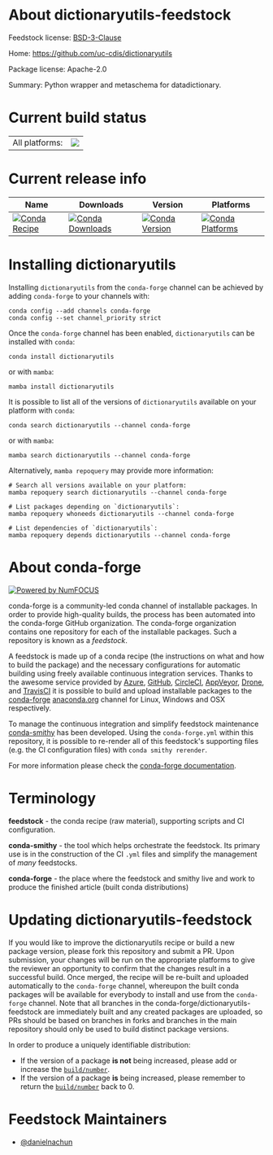 About dictionaryutils-feedstock
===============================

Feedstock license: [BSD-3-Clause](https://github.com/conda-forge/dictionaryutils-feedstock/blob/main/LICENSE.txt)

Home: https://github.com/uc-cdis/dictionaryutils

Package license: Apache-2.0

Summary: Python wrapper and metaschema for datadictionary.

Current build status
====================


<table><tr><td>All platforms:</td>
    <td>
      <a href="https://dev.azure.com/conda-forge/feedstock-builds/_build/latest?definitionId=25218&branchName=main">
        <img src="https://dev.azure.com/conda-forge/feedstock-builds/_apis/build/status/dictionaryutils-feedstock?branchName=main">
      </a>
    </td>
  </tr>
</table>

Current release info
====================

| Name | Downloads | Version | Platforms |
| --- | --- | --- | --- |
| [![Conda Recipe](https://img.shields.io/badge/recipe-dictionaryutils-green.svg)](https://anaconda.org/conda-forge/dictionaryutils) | [![Conda Downloads](https://img.shields.io/conda/dn/conda-forge/dictionaryutils.svg)](https://anaconda.org/conda-forge/dictionaryutils) | [![Conda Version](https://img.shields.io/conda/vn/conda-forge/dictionaryutils.svg)](https://anaconda.org/conda-forge/dictionaryutils) | [![Conda Platforms](https://img.shields.io/conda/pn/conda-forge/dictionaryutils.svg)](https://anaconda.org/conda-forge/dictionaryutils) |

Installing dictionaryutils
==========================

Installing `dictionaryutils` from the `conda-forge` channel can be achieved by adding `conda-forge` to your channels with:

```
conda config --add channels conda-forge
conda config --set channel_priority strict
```

Once the `conda-forge` channel has been enabled, `dictionaryutils` can be installed with `conda`:

```
conda install dictionaryutils
```

or with `mamba`:

```
mamba install dictionaryutils
```

It is possible to list all of the versions of `dictionaryutils` available on your platform with `conda`:

```
conda search dictionaryutils --channel conda-forge
```

or with `mamba`:

```
mamba search dictionaryutils --channel conda-forge
```

Alternatively, `mamba repoquery` may provide more information:

```
# Search all versions available on your platform:
mamba repoquery search dictionaryutils --channel conda-forge

# List packages depending on `dictionaryutils`:
mamba repoquery whoneeds dictionaryutils --channel conda-forge

# List dependencies of `dictionaryutils`:
mamba repoquery depends dictionaryutils --channel conda-forge
```


About conda-forge
=================

[![Powered by
NumFOCUS](https://img.shields.io/badge/powered%20by-NumFOCUS-orange.svg?style=flat&colorA=E1523D&colorB=007D8A)](https://numfocus.org)

conda-forge is a community-led conda channel of installable packages.
In order to provide high-quality builds, the process has been automated into the
conda-forge GitHub organization. The conda-forge organization contains one repository
for each of the installable packages. Such a repository is known as a *feedstock*.

A feedstock is made up of a conda recipe (the instructions on what and how to build
the package) and the necessary configurations for automatic building using freely
available continuous integration services. Thanks to the awesome service provided by
[Azure](https://azure.microsoft.com/en-us/services/devops/), [GitHub](https://github.com/),
[CircleCI](https://circleci.com/), [AppVeyor](https://www.appveyor.com/),
[Drone](https://cloud.drone.io/welcome), and [TravisCI](https://travis-ci.com/)
it is possible to build and upload installable packages to the
[conda-forge](https://anaconda.org/conda-forge) [anaconda.org](https://anaconda.org/)
channel for Linux, Windows and OSX respectively.

To manage the continuous integration and simplify feedstock maintenance
[conda-smithy](https://github.com/conda-forge/conda-smithy) has been developed.
Using the ``conda-forge.yml`` within this repository, it is possible to re-render all of
this feedstock's supporting files (e.g. the CI configuration files) with ``conda smithy rerender``.

For more information please check the [conda-forge documentation](https://conda-forge.org/docs/).

Terminology
===========

**feedstock** - the conda recipe (raw material), supporting scripts and CI configuration.

**conda-smithy** - the tool which helps orchestrate the feedstock.
                   Its primary use is in the construction of the CI ``.yml`` files
                   and simplify the management of *many* feedstocks.

**conda-forge** - the place where the feedstock and smithy live and work to
                  produce the finished article (built conda distributions)


Updating dictionaryutils-feedstock
==================================

If you would like to improve the dictionaryutils recipe or build a new
package version, please fork this repository and submit a PR. Upon submission,
your changes will be run on the appropriate platforms to give the reviewer an
opportunity to confirm that the changes result in a successful build. Once
merged, the recipe will be re-built and uploaded automatically to the
`conda-forge` channel, whereupon the built conda packages will be available for
everybody to install and use from the `conda-forge` channel.
Note that all branches in the conda-forge/dictionaryutils-feedstock are
immediately built and any created packages are uploaded, so PRs should be based
on branches in forks and branches in the main repository should only be used to
build distinct package versions.

In order to produce a uniquely identifiable distribution:
 * If the version of a package **is not** being increased, please add or increase
   the [``build/number``](https://docs.conda.io/projects/conda-build/en/latest/resources/define-metadata.html#build-number-and-string).
 * If the version of a package **is** being increased, please remember to return
   the [``build/number``](https://docs.conda.io/projects/conda-build/en/latest/resources/define-metadata.html#build-number-and-string)
   back to 0.

Feedstock Maintainers
=====================

* [@danielnachun](https://github.com/danielnachun/)

